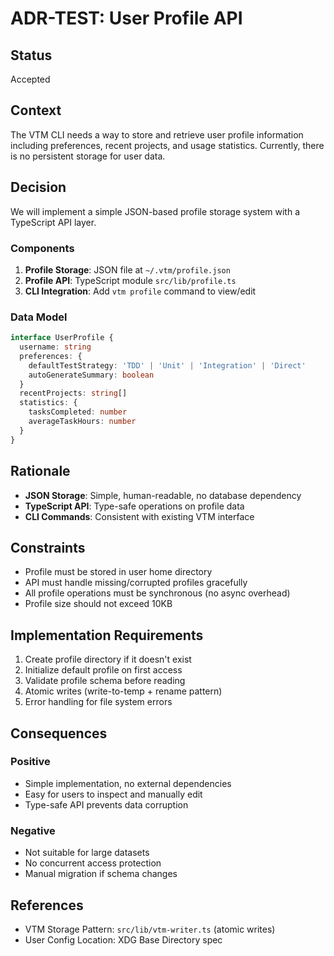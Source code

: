 # ADR-TEST: User Profile API

## Status

Accepted

## Context

The VTM CLI needs a way to store and retrieve user profile information including preferences, recent projects, and usage statistics. Currently, there is no persistent storage for user data.

## Decision

We will implement a simple JSON-based profile storage system with a TypeScript API layer.

### Components

1. **Profile Storage**: JSON file at `~/.vtm/profile.json`
2. **Profile API**: TypeScript module `src/lib/profile.ts`
3. **CLI Integration**: Add `vtm profile` command to view/edit

### Data Model

```typescript
interface UserProfile {
  username: string
  preferences: {
    defaultTestStrategy: 'TDD' | 'Unit' | 'Integration' | 'Direct'
    autoGenerateSummary: boolean
  }
  recentProjects: string[]
  statistics: {
    tasksCompleted: number
    averageTaskHours: number
  }
}
```

## Rationale

- **JSON Storage**: Simple, human-readable, no database dependency
- **TypeScript API**: Type-safe operations on profile data
- **CLI Commands**: Consistent with existing VTM interface

## Constraints

- Profile must be stored in user home directory
- API must handle missing/corrupted profiles gracefully
- All profile operations must be synchronous (no async overhead)
- Profile size should not exceed 10KB

## Implementation Requirements

1. Create profile directory if it doesn't exist
2. Initialize default profile on first access
3. Validate profile schema before reading
4. Atomic writes (write-to-temp + rename pattern)
5. Error handling for file system errors

## Consequences

### Positive

- Simple implementation, no external dependencies
- Easy for users to inspect and manually edit
- Type-safe API prevents data corruption

### Negative

- Not suitable for large datasets
- No concurrent access protection
- Manual migration if schema changes

## References

- VTM Storage Pattern: `src/lib/vtm-writer.ts` (atomic writes)
- User Config Location: XDG Base Directory spec
